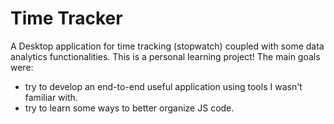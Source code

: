 # Time Tracker

A Desktop application for time tracking (stopwatch) coupled with some data analytics functionalities.
This is a personal learning project! The main goals were:

* try to develop an end-to-end useful application using tools I wasn't familiar with.
* try to learn some ways to better organize JS code.